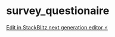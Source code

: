 # survey_questionaire

[Edit in StackBlitz next generation editor ⚡️](https://stackblitz.com/~/github.com/omkarlingalwar/survey_questionaire)
